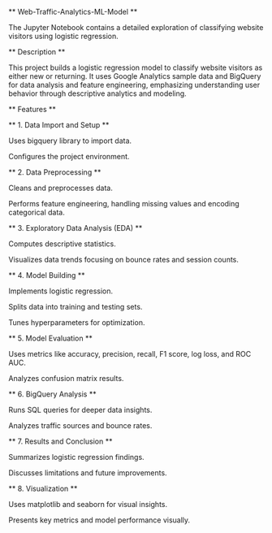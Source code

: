 ** Web-Traffic-Analytics-ML-Model **

The Jupyter Notebook contains a detailed exploration of classifying website visitors using logistic regression.

** Description **

This project builds a logistic regression model to classify website visitors as either new or returning.
It uses Google Analytics sample data and BigQuery for data analysis and feature engineering, emphasizing understanding user behavior through descriptive analytics and modeling.

** Features **

** 1. Data Import and Setup **

Uses bigquery library to import data.

Configures the project environment.

** 2. Data Preprocessing **

Cleans and preprocesses data.

Performs feature engineering, handling missing values and encoding categorical data.

** 3. Exploratory Data Analysis (EDA) **

Computes descriptive statistics.

Visualizes data trends focusing on bounce rates and session counts.

** 4. Model Building **

Implements logistic regression.

Splits data into training and testing sets.

Tunes hyperparameters for optimization.

** 5. Model Evaluation **

Uses metrics like accuracy, precision, recall, F1 score, log loss, and ROC AUC.

Analyzes confusion matrix results.

** 6. BigQuery Analysis **

Runs SQL queries for deeper data insights.

Analyzes traffic sources and bounce rates.

** 7. Results and Conclusion **

Summarizes logistic regression findings.

Discusses limitations and future improvements.

** 8. Visualization **

Uses matplotlib and seaborn for visual insights.

Presents key metrics and model performance visually.

